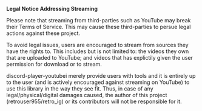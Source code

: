 **Legal Notice Addressing Streaming**

Please note that streaming from third-parties such as YouTube may break their Terms of Service. This may cause these third-parties to persue legal actions against these project.

To avoid legal issues, users are encouraged to stream from sources they have the rights to. This includes but is not limited to: the videos they own that are uploaded to YouTube; and videos that has explictily given the user permission for download or to stream.

discord-player-youtubei merely provide users with tools and it is entirely up to the user (and is actively encouraged against streaming on YouTube) to use this library in the way they see fit. Thus, in case of any legal/physical/digital damages caused, the author of this project (retrouser955/retro_ig) or its contributors will not be responsible for it.
